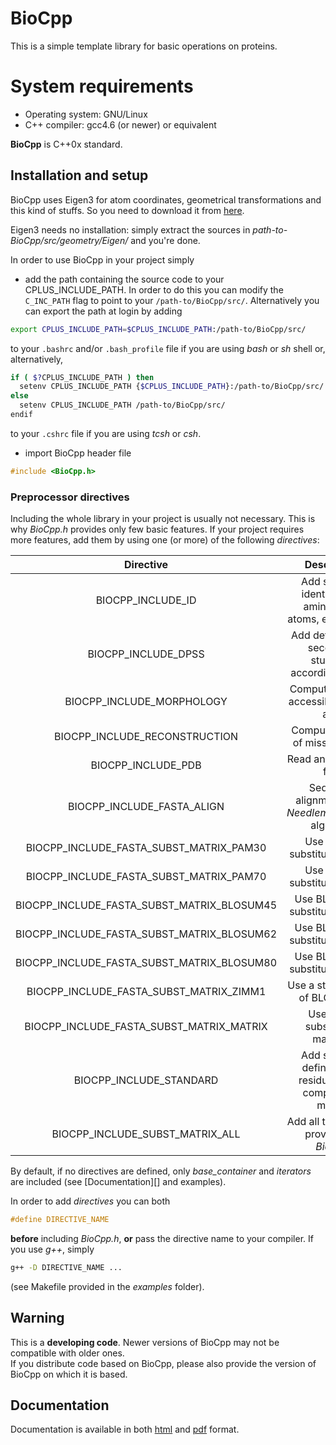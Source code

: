 # BioCpp #

This is a simple template library for basic operations on proteins. 

# System requirements #

+ Operating system: GNU/Linux
+ C++ compiler: gcc4.6 (or newer) or equivalent

**BioCpp** is C++0x standard.

## Installation and setup ##

BioCpp uses Eigen3 for atom coordinates, geometrical transformations and this 
kind of stuffs. So you need to download it from [here](http://eigen.tuxfamily.org/).  

Eigen3 needs no installation: simply extract the sources in 
*path-to-BioCpp/src/geometry/Eigen/* and you're done.  

In order to use BioCpp in your project simply

+ add the path containing the source code to your CPLUS_INCLUDE_PATH. In order 
to do this you can modify the `C_INC_PATH` flag to point to your 
`/path-to/BioCpp/src/`. Alternatively you can export the path at login by adding
```bash
export CPLUS_INCLUDE_PATH=$CPLUS_INCLUDE_PATH:/path-to/BioCpp/src/
``` 
to your `.bashrc` and/or `.bash_profile` file if you are using *bash* or *sh* 
shell or, alternatively,
```bash
if ( $?CPLUS_INCLUDE_PATH ) then
  setenv CPLUS_INCLUDE_PATH {$CPLUS_INCLUDE_PATH}:/path-to/BioCpp/src/
else
  setenv CPLUS_INCLUDE_PATH /path-to/BioCpp/src/
endif
```
to your `.cshrc` file if you are using *tcsh* or *csh*.

+ import BioCpp header file
```c++
#include <BioCpp.h>
```

### Preprocessor directives ###

Including the whole library in your project is usually not necessary. This is why
*BioCpp.h* provides only few basic features. If your project requires more features, 
add them by using one (or more) of the following *directives*:  

| Directive                                       | Description                                                    |
| :---------------------------------------------: | :------------------------------------------------------------: |
| BIOCPP\_INCLUDE\_ID                             | Add standard identifiers for amino acids, atoms, elements, ... |
| BIOCPP\_INCLUDE\_DPSS                           | Add definitions of secondary stuctures according to dssp       |
| BIOCPP\_INCLUDE\_MORPHOLOGY                     | Compute solvent-accessible surface area                        |
| BIOCPP\_INCLUDE\_RECONSTRUCTION                 | Compute position of missing atoms                              |
| BIOCPP\_INCLUDE\_PDB                            | Read and write *pdb* files                                     |
| BIOCPP\_INCLUDE\_FASTA_ALIGN                    | Sequence alignment using *NeedlemanWunsch* algorithm           |
| BIOCPP\_INCLUDE\_FASTA\_SUBST\_MATRIX\_PAM30    | Use PAM30 substitution matrix                                  |
| BIOCPP\_INCLUDE\_FASTA\_SUBST\_MATRIX\_PAM70    | Use PAM70 substitution matrix                                  |
| BIOCPP\_INCLUDE\_FASTA\_SUBST\_MATRIX\_BLOSUM45 | Use BLOSUM45 substitution matrix                               |
| BIOCPP\_INCLUDE\_FASTA\_SUBST\_MATRIX\_BLOSUM62 | Use BLOSUM62 substitution matrix                               |
| BIOCPP\_INCLUDE\_FASTA\_SUBST\_MATRIX\_BLOSUM80 | Use BLOSUM80 substitution matrix                               |
| BIOCPP\_INCLUDE\_FASTA\_SUBST\_MATRIX\_ZIMM1    | Use a strict version of BLOSUM62                               |
| BIOCPP\_INCLUDE\_FASTA\_SUBST\_MATRIX\_MATRIX   | Use all the substitution matrices                              |
| BIOCPP\_INCLUDE\_STANDARD                       | Add standard definitions of residue, chain, complex and moiety |
| BIOCPP\_INCLUDE\_SUBST\_MATRIX\_ALL             | Add all the features provided by *BioCpp*                      |

By default, if no directives are defined, only *base_container* and *iterators* 
are included (see [Documentation][] and examples).  

In order to add *directives* you can both  
```c++
#define DIRECTIVE_NAME
```  
**before** including *BioCpp.h*, **or** pass the directive name to your compiler.
If you use *g++*, simply  
```bash
g++ -D DIRECTIVE_NAME ...
```  
(see Makefile provided in the *examples* folder).

## Warning ##

This is a **developing code**. Newer versions of BioCpp may not be compatible with
older ones.  
If you distribute code based on BioCpp, please also provide the version of 
BioCpp on which it is based.  

## Documentation ##

Documentation is available in both [html](http://biocpp.zimlotech.com/html/) and 
[pdf](http://biocpp.zimlotech.com/pdf/refman.pdf) format.
